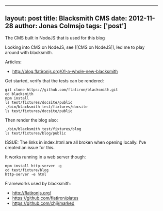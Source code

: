 
---
layout: post
title: Blacksmith CMS
date: 2012-11-28
author: Jonas Colmsjo
tags: ['post']
---

The CMS built in NodeJS that is used for this blog





Looking into CMS on NodeJS, see [[CMS on NodeJS]], led me to play around with blacksmith.


Articles:

* http://blog.flatironjs.org/01-a-whole-new-blacksmith


Get started, verify that the tests can be rendered:


```
git clone https://github.com/flatiron/blacksmith.git
cd blacksmith
npm install
ls test/fixtures/docsite/public
./bin/blacksmith test/fixtures/docsite
ls test/fixtures/docsite/public
```

Then render the blog also:

```
./bin/blacksmith test/fixtures/blog
ls test/fixtures/blog/public
```

ISSUE: The links in index.html are all broken when opening locally. I've created an issue for this.

It works running in a web server though:

```
npm install http-server -g
cd test/fixture/blog
http-server -e html
```

Frameworks used by blacksmith:

- http://flatironjs.org/
- https://github.com/flatiron/plates
- https://github.com/chjj/marked
